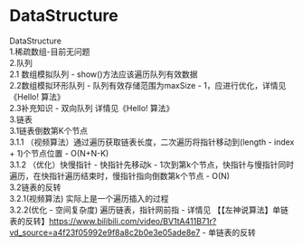 # DataStructure
DataStructure  
1.稀疏数组-目前无问题  
2.队列  
2.1 数组模拟队列 - show()方法应该遍历队列有效数据  
2.2数组模拟环形队列 - 队列有效存储范围为maxSize - 1，应进行优化，详情见《Hello! 算法》   
2.3补充知识 - 双向队列 详情见《Hello! 算法》  
3.链表  
3.1链表倒数第K个节点    
3.1.1 （视频算法）通过遍历获取链表长度，二次遍历将指针移动到(length - index + 1)个节点位置 - O(N+N-K)   
3.1.2 （优化）快慢指针 - 快指针先移动k - 1次到第k个节点，快指针与慢指针同时遍历，在快指针遍历结束时，慢指针指向倒数第k个节点 - O(N)   
3.2链表的反转  
3.2.1(视频算法) 实际上是一个遍历插入的过程  
3.2.2(优化 - 空间复杂度) 遍历链表，指针网前指 - 详情见 【【左神说算法】单链表的反转】https://www.bilibili.com/video/BV1tA411B71r?vd_source=a4f23f05992e9f8a8c2b0e3e05ade8e7 - 单链表的反转  



















